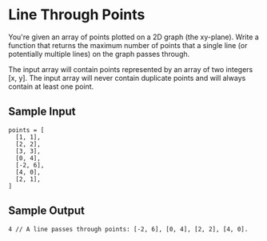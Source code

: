 # Line Through Points

You're given an array of points plotted on a 2D graph (the xy-plane). Write a function that returns the maximum number of points that a single line (or potentially multiple lines) on the graph passes through.

The input array will contain points represented by an array of two integers [x, y]. The input array will never contain duplicate points and will always contain at least one point.

## Sample Input

```plaintext
points = [
  [1, 1],
  [2, 2],
  [3, 3],
  [0, 4],
  [-2, 6],
  [4, 0],
  [2, 1],
]
```

## Sample Output

```plaintext
4 // A line passes through points: [-2, 6], [0, 4], [2, 2], [4, 0].
```
